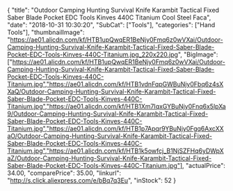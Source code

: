 {
	"title": "Outdoor Camping Hunting Survival Knife Karambit Tactical Fixed Saber Blade Pocket EDC Tools Kinves 440C Titanium Cool Steel Faca",
	"date": "2018-10-31 10:30:20",
	"SubCat": ["Tools"],
	"categories": ["Hand Tools"],
	"thumbnailImage": "https://ae01.alicdn.com/kf/HTB1upQwqER1BeNjy0Fmq6z0wVXai/Outdoor-Camping-Hunting-Survival-Knife-Karambit-Tactical-Fixed-Saber-Blade-Pocket-EDC-Tools-Kinves-440C-Titanium.jpg_220x220.jpg",
	"BigImage": ["https://ae01.alicdn.com/kf/HTB1upQwqER1BeNjy0Fmq6z0wVXai/Outdoor-Camping-Hunting-Survival-Knife-Karambit-Tactical-Fixed-Saber-Blade-Pocket-EDC-Tools-Kinves-440C-Titanium.jpg","https://ae01.alicdn.com/kf/HTB1vdnFqpGWBuNjy0Fbq6z4sXXaQ/Outdoor-Camping-Hunting-Survival-Knife-Karambit-Tactical-Fixed-Saber-Blade-Pocket-EDC-Tools-Kinves-440C-Titanium.jpg","https://ae01.alicdn.com/kf/HTB1Xm7IqxGYBuNjy0Fnq6x5lpXa9/Outdoor-Camping-Hunting-Survival-Knife-Karambit-Tactical-Fixed-Saber-Blade-Pocket-EDC-Tools-Kinves-440C-Titanium.jpg","https://ae01.alicdn.com/kf/HTB1p7Apqr9YBuNjy0Fgq6AxcXXaO/Outdoor-Camping-Hunting-Survival-Knife-Karambit-Tactical-Fixed-Saber-Blade-Pocket-EDC-Tools-Kinves-440C-Titanium.jpg","https://ae01.alicdn.com/kf/HTB1k5owfcj_B1NjSZFHq6yDWpXaZ/Outdoor-Camping-Hunting-Survival-Knife-Karambit-Tactical-Fixed-Saber-Blade-Pocket-EDC-Tools-Kinves-440C-Titanium.jpg"],
	"actualPrice": 34.00,
	"comparePrice": 35.00,
	"linkurl": "http://s.click.aliexpress.com/e/bBq7q3Eu",
	"inStock": 52
}
